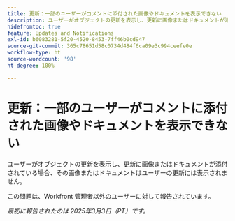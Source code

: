 ```yaml
---
title: 更新：一部のユーザーがコメントに添付された画像やドキュメントを表示できない
description: ユーザーがオブジェクトの更新を表示し、更新に画像またはドキュメントが添付されている場合、その画像またはドキュメントはユーザーの更新には表示されません。
hidefromtoc: true
feature: Updates and Notifications
exl-id: b6083281-5f20-4520-8453-7ff46b0cd947
source-git-commit: 365c78651d58c0734d484f6ca09e3c994ceefe0e
workflow-type: ht
source-wordcount: '98'
ht-degree: 100%

---
```


# 更新：一部のユーザーがコメントに添付された画像やドキュメントを表示できない

ユーザーがオブジェクトの更新を表示し、更新に画像またはドキュメントが添付されている場合、その画像またはドキュメントはユーザーの更新には表示されません。

この問題は、Workfront 管理者以外のユーザーに対して報告されています。

_最初に報告されたのは 2025年3月3日（PT）です。_
